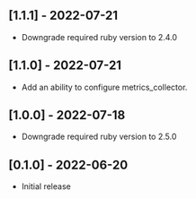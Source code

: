 ## [1.1.1] - 2022-07-21

- Downgrade required ruby version to 2.4.0

## [1.1.0] - 2022-07-21

- Add an ability to configure metrics_collector.

## [1.0.0] - 2022-07-18

- Downgrade required ruby version to 2.5.0

## [0.1.0] - 2022-06-20

- Initial release
